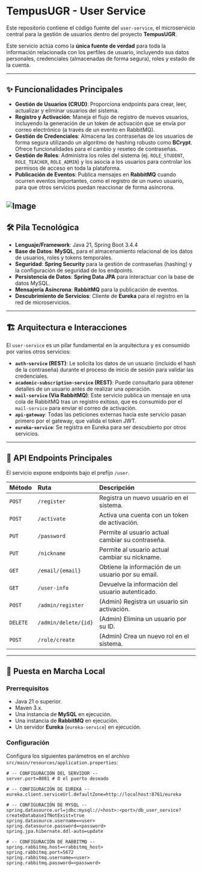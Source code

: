 # TempusUGR - User Service

Este repositorio contiene el código fuente del `user-service`, el microservicio central para la gestión de usuarios dentro del proyecto **TempusUGR**.

Este servicio actúa como la **única fuente de verdad** para toda la información relacionada con los perfiles de usuario, incluyendo sus datos personales, credenciales (almacenadas de forma segura), roles y estado de la cuenta.

---

## ✨ Funcionalidades Principales

* **Gestión de Usuarios (CRUD)**: Proporciona endpoints para crear, leer, actualizar y eliminar usuarios del sistema.
* **Registro y Activación**: Maneja el flujo de registro de nuevos usuarios, incluyendo la generación de un token de activación que se envía por correo electrónico (a través de un evento en RabbitMQ).
* **Gestión de Credenciales**: Almacena las contraseñas de los usuarios de forma segura utilizando un algoritmo de hashing robusto como **BCrypt**. Ofrece funcionalidades para el cambio y reseteo de contraseñas.
* **Gestión de Roles**: Administra los roles del sistema (ej. `ROLE_STUDENT`, `ROLE_TEACHER`, `ROLE_ADMIN`) y los asocia a los usuarios para controlar los permisos de acceso en toda la plataforma.
* **Publicación de Eventos**: Publica mensajes en **RabbitMQ** cuando ocurren eventos importantes, como el registro de un nuevo usuario, para que otros servicios puedan reaccionar de forma asíncrona.

![Image](https://github.com/user-attachments/assets/c8dab51c-65ad-495b-a6cd-d2c727aca1a6)
---

## 🛠️ Pila Tecnológica

* **Lenguaje/Framework**: Java 21, Spring Boot 3.4.4
* **Base de Datos**: **MySQL**, para el almacenamiento relacional de los datos de usuarios, roles y tokens temporales.
* **Seguridad**: **Spring Security** para la gestión de contraseñas (hashing) y la configuración de seguridad de los endpoints.
* **Persistencia de Datos**: **Spring Data JPA** para interactuar con la base de datos MySQL.
* **Mensajería Asíncrona**: **RabbitMQ** para la publicación de eventos.
* **Descubrimiento de Servicios**: Cliente de **Eureka** para el registro en la red de microservicios.

---

## 🏗️ Arquitectura e Interacciones

El `user-service` es un pilar fundamental en la arquitectura y es consumido por varios otros servicios:

* **`auth-service` (REST)**: Le solicita los datos de un usuario (incluido el hash de la contraseña) durante el proceso de inicio de sesión para validar las credenciales.
* **`academic-subscription-service` (REST)**: Puede consultarlo para obtener detalles de un usuario antes de realizar una operación.
* **`mail-service` (Vía RabbitMQ)**: Este servicio publica un mensaje en una cola de RabbitMQ tras un registro exitoso, que es consumido por el `mail-service` para enviar el correo de activación.
* **`api-gateway`**: Todas las peticiones externas hacia este servicio pasan primero por el gateway, que valida el token JWT.
* **`eureka-service`**: Se registra en Eureka para ser descubierto por otros servicios.

---

## 🔌 API Endpoints Principales

El servicio expone endpoints bajo el prefijo `/user`.

| Método | Ruta                      | Descripción                                     |
| :----- | :------------------------ | :---------------------------------------------- |
| `POST` | `/register`               | Registra un nuevo usuario en el sistema.        |
| `POST` | `/activate`               | Activa una cuenta con un token de activación.   |
| `PUT`  | `/password`               | Permite al usuario actual cambiar su contraseña.|
| `PUT`  | `/nickname`               | Permite al usuario actual cambiar su nickname.  |
| `GET`  | `/email/{email}`          | Obtiene la información de un usuario por su email.|
| `GET`  | `/user-info`              | Devuelve la información del usuario autenticado.|
| `POST` | `/admin/register`         | (Admin) Registra un usuario sin activación.     |
| `DELETE`| `/admin/delete/{id}`      | (Admin) Elimina un usuario por su ID.           |
| `POST` | `/role/create`            | (Admin) Crea un nuevo rol en el sistema.        |

---

## 🚀 Puesta en Marcha Local

### **Prerrequisitos**

* Java 21 o superior.
* Maven 3.x.
* Una instancia de **MySQL** en ejecución.
* Una instancia de **RabbitMQ** en ejecución.
* Un servidor **Eureka** (`eureka-service`) en ejecución.

### **Configuración**

Configura los siguientes parámetros en el archivo `src/main/resources/application.properties`:

```properties
# -- CONFIGURACIÓN DEL SERVIDOR --
server.port=8081 # O el puerto deseado

# -- CONFIGURACIÓN DE EUREKA --
eureka.client.serviceUrl.defaultZone=http://localhost:8761/eureka

# -- CONFIGURACIÓN DE MYSQL --
spring.datasource.url=jdbc:mysql://<host>:<port>/db_user_service?createDatabaseIfNotExist=true
spring.datasource.username=<user>
spring.datasource.password=<password>
spring.jpa.hibernate.ddl-auto=update

# -- CONFIGURACIÓN DE RABBITMQ --
spring.rabbitmq.host=<rabbitmq_host>
spring.rabbitmq.port=5672
spring.rabbitmq.username=<user>
spring.rabbitmq.password=<password>
